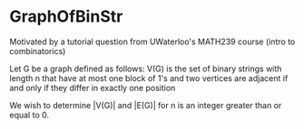 # GraphOfBinStr
Motivated by a tutorial question from UWaterloo's MATH239 course (intro to combinatorics)

Let G be a graph defined as follows:
  V(G) is the set of binary strings with length n that have at most one block of 1's and
  two vertices are adjacent if and only if they differ in exactly one position

We wish to determine |V(G)| and |E(G)| for n is an integer greater than or equal to 0.
